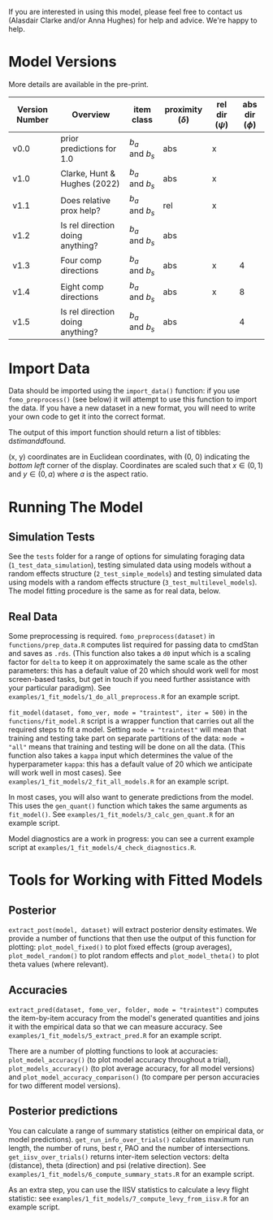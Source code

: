 If you are interested in using this model, please feel free to contact us (Alasdair Clarke and/or Anna Hughes) for help and advice. We're happy to help. 


# Model Versions

More details are available in the pre-print.

| Version Number             | Overview                           | item class | proximity ($\delta$) | rel dir ($\psi$)  | abs dir ($\phi$) |
|----------------------------|------------------------------------|-----------------|--------------------|-----------|-----------|
| v0.0                       | prior predictions for 1.0          | $b_a$ and $b_s$ | abs | x | | 
| v1.0                       | Clarke, Hunt & Hughes (2022)       | $b_a$ and $b_s$ | abs | x |  |
| v1.1                       | Does relative prox help?    | $b_a$ and $b_s$ | rel | x | | 
| v1.2                       | Is rel direction doing anything? | $b_a$ and $b_s$ | abs |       |   |
| v1.3                       | Four comp directions | $b_a$ and $b_s$ | abs | x|  4 | 
| v1.4                       | Eight comp directions | $b_a$ and $b_s$ | abs | x |  8 | 
| v1.5                       | Is rel direction doing anything? | $b_a$ and $b_s$ | abs |  |  4 |


# Import Data

Data should be imported using the `import_data()` function: if you use `fomo_preprocess()` (see below) it will attempt to use this function to import the data. If you have a new dataset in a new format, you will need to write your own code to get it into the correct format.

The output of this import function should return a list of tibbles: d$stim and d$found.

(x, y) coordinates are in Euclidean coordinates, with (0, 0) indicating the *bottom left* corner of the display. 
Coordinates are scaled such that $x \in (0, 1)$ and $y \in (0, a)$ where $a$ is the aspect ratio.



# Running The Model

## Simulation Tests

See the `tests` folder for a range of options for simulating foraging data (`1_test_data_simulation`), testing simulated data using models without a random effects structure (`2_test_simple_models`) and testing simulated data using models with a random effects structure (`3_test_multilevel_models`). The model fitting procedure is the same as for real data, below.

## Real Data


Some preprocessing is required. `fomo_preprocess(dataset)` in `functions/prep_data.R` computes list required for passing data to cmdStan and saves as `.rds`. (This function also takes a `d0` input which is a scaling factor for `delta` to keep it on approximately the same scale as the other parameters: this has a default value of 20 which should work well for most screen-based tasks, but get in touch if you need further assistance with your particular paradigm). See `examples/1_fit_models/1_do_all_preprocess.R` for an example script.

`fit_model(dataset, fomo_ver, mode = "traintest", iter = 500)` in the `functions/fit_model.R` script is a wrapper function that carries out all the required steps to fit a model. Setting `mode = "traintest"` will mean that training and testing take part on separate partitions of the data: `mode = "all"` means that training and testing will be done on all the data. (This function also takes a `kappa` input which determines the value of the hyperparameter `kappa`: this has a default value of 20 which we anticipate will work well in most cases). See `examples/1_fit_models/2_fit_all_models.R` for an example script.

In most cases, you will also want to generate predictions from the model. This uses the `gen_quant()` function which takes the same arguments as `fit_model()`. See `examples/1_fit_models/3_calc_gen_quant.R` for an example script.

Model diagnostics are a work in progress: you can see a current example script at `examples/1_fit_models/4_check_diagnostics.R`.


# Tools for Working with Fitted Models

## Posterior

`extract_post(model, dataset)` will extract posterior density estimates. We provide a number of functions that then use the output of this function for plotting: `plot_model_fixed()` to plot fixed effects (group averages), `plot_model_random()` to plot random effects and `plot_model_theta()` to plot theta values (where relevant).

## Accuracies

`extract_pred(dataset, fomo_ver, folder, mode = "traintest")` computes the item-by-item accuracy from the model's generated quantities and joins it with the empirical data so that we can measure accuracy. See `examples/1_fit_models/5_extract_pred.R` for an example script.

There are a number of plotting functions to look at accuracies: `plot_model_accuracy()` (to plot model accuracy throughout a trial), `plot_models_accuracy()` (to plot average accuracy, for all model versions) and `plot_model_accuracy_comparison()` (to compare per person accuracies for two different model versions).

## Posterior predictions

You can calculate a range of summary statistics (either on empirical data, or model predictions). `get_run_info_over_trials()` calculates maximum run length, the number of runs, best r, PAO and the number of intersections. `get_iisv_over_trials()` returns inter-item selection vectors: delta (distance), theta (direction) and psi (relative direction).  See `examples/1_fit_models/6_compute_summary_stats.R` for an example script.

As an extra step, you can use the IISV statistics to calculate a levy flight statistic: see `examples/1_fit_models/7_compute_levy_from_iisv.R` for an example script.
